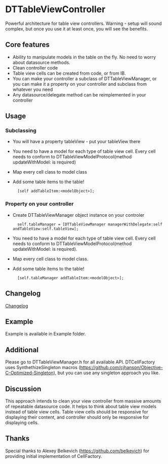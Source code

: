 DTTableViewController
================

Powerful architecture for table view controllers. Warning - setup will sound complex, but once you use it at least once, you will see the benefits.

## Core features

* Ability to manipulate models in the table on the fly. No need to worry about datasource methods.
* Clean controller code
* Table view cells can be created from code, or from IB.
* You can make your controller a subclass of DTTableViewManager, or you can make it a property on your controller and subclass from whatever you need
* Any datasource/delegate method can be reimplemented in your controller

## Usage

### Subclassing

* You will have a property tableView - put your tableView there
* You need to have a model for each type of table view cell. Every cell needs to conform to DTTableViewModelProtocol(method updateWithModel: is required)
* Map every cell class to model class
* Add some table items to the table!

    	[self addTableItem:<modelObject>];
	
### Property on your controller

* Create DTTableViewManager object instance on your controler 

    	self.tableManager = [DTTableViewManager managerWithDelegate:self andTableView:self.tableView];
	
* You need to have a model for each type of table view cell. Every cell needs to conform to DTTableViewModelProtocol(method updateWithModel: is required).
* Map every cell class to model class. 
* Add some table items to the table!

		[self.tableManager addTableItem:<modelObject>];

## Changelog

[Changelog](https://github.com/DenHeadless/DTTableViewController/wiki/Changelog)

## Example 

Example is available in Example folder. 

## Additional 

Please go to DTTableViewManager.h for all available API. DTCellFactory uses SynthethizeSingleton macros (https://github.com/cjhanson/Objective-C-Optimized-Singleton), but you can use any singleton approach you like.

## Discussion

This approach intends to clean your view controller from massive amounts of repeatable datasource code. It helps to think about table view models instead of table view cells. Table view cells should be responsive for displaying their content, and controller should only be responsive for displaying cells. 
		
## Thanks

Special thanks to Alexey Belkevich (https://github.com/belkevich) for providing initial implementation of CellFactory.